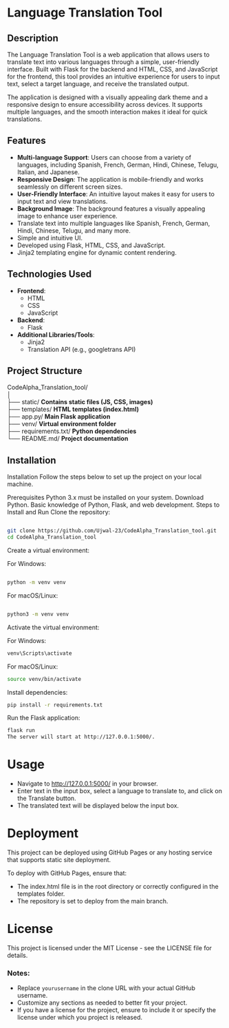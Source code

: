 # Language Translation Tool

## Description

The Language Translation Tool is a web application that allows users to translate text into various languages through a simple, user-friendly interface. Built with Flask for the backend and HTML, CSS, and JavaScript for the frontend, this tool provides an intuitive experience for users to input text, select a target language, and receive the translated output.

The application is designed with a visually appealing dark theme and a responsive design to ensure accessibility across devices. It supports multiple languages, and the smooth interaction makes it ideal for quick translations.

## Features

- **Multi-language Support**: Users can choose from a variety of languages, including Spanish, French, German, Hindi, Chinese, Telugu, Italian, and Japanese.
- **Responsive Design**: The application is mobile-friendly and works seamlessly on different screen sizes.
- **User-Friendly Interface**: An intuitive layout makes it easy for users to input text and view translations.
- **Background Image**: The background features a visually appealing image to enhance user experience.
- Translate text into multiple languages like Spanish, French, German, Hindi, Chinese, Telugu, and many more.
- Simple and intuitive UI.
- Developed using Flask, HTML, CSS, and JavaScript.
- Jinja2 templating engine for dynamic content rendering.

## Technologies Used

- **Frontend**: 
  - HTML
  - CSS
  - JavaScript
- **Backend**:
  - Flask
- **Additional Libraries/Tools**:
   - Jinja2
   - Translation API (e.g., googletrans API)

## Project Structure

CodeAlpha_Translation_tool/</br>
│</br>
├── static/               **Contains static files (JS, CSS, images)**</br>
├── templates/           **HTML templates (index.html)**</br>
├── app.py/              **Main Flask application**</br>
├── venv/                 **Virtual environment folder**</br>
├── requirements.txt/     **Python dependencies**</br>
└── README.md/             **Project documentation**</br>

## Installation

Installation
Follow the steps below to set up the project on your local machine.

Prerequisites
Python 3.x must be installed on your system. Download Python.
Basic knowledge of Python, Flask, and web development.
Steps to Install and Run
Clone the repository:

```bash

git clone https://github.com/Ujwal-23/CodeAlpha_Translation_tool.git
cd CodeAlpha_Translation_tool
```
Create a virtual environment:

For Windows:

```bash

python -m venv venv
```
For macOS/Linux:

```bash

python3 -m venv venv
```
Activate the virtual environment:

For Windows:

```bash
venv\Scripts\activate
```
For macOS/Linux:

```bash
source venv/bin/activate
```
Install dependencies:

```bash
pip install -r requirements.txt
```
Run the Flask application:

```bash
flask run
The server will start at http://127.0.0.1:5000/.
```

# Usage
- Navigate to http://127.0.0.1:5000/ in your browser.
- Enter text in the input box, select a language to translate to, and click on the Translate button.
- The translated text will be displayed below the input box.
# Deployment
This project can be deployed using GitHub Pages or any hosting service that supports static site deployment.

To deploy with GitHub Pages, ensure that:

- The index.html file is in the root directory or correctly configured in the templates folder.
- The repository is set to deploy from the main branch.
# License
This project is licensed under the MIT License - see the LICENSE file for details.

### Notes:
- Replace `yourusername` in the clone URL with your actual GitHub username.
- Customize any sections as needed to better fit your project.
- If you have a license for the project, ensure to include it or specify the license under which you project is released.
